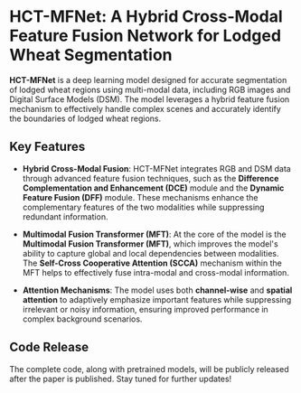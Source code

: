 # HCT-MFNet: A Hybrid Cross-Modal Feature Fusion Network for Lodged Wheat Segmentation

**HCT-MFNet** is a deep learning model designed for accurate segmentation of lodged wheat regions using multi-modal data, including RGB images and Digital Surface Models (DSM). The model leverages a hybrid feature fusion mechanism to effectively handle complex scenes and accurately identify the boundaries of lodged wheat regions.

## Key Features

- **Hybrid Cross-Modal Fusion**: HCT-MFNet integrates RGB and DSM data through advanced feature fusion techniques, such as the **Difference Complementation and Enhancement (DCE)** module and the **Dynamic Feature Fusion (DFF)** module. These mechanisms enhance the complementary features of the two modalities while suppressing redundant information.

- **Multimodal Fusion Transformer (MFT)**: At the core of the model is the **Multimodal Fusion Transformer (MFT)**, which improves the model's ability to capture global and local dependencies between modalities. The **Self-Cross Cooperative Attention (SCCA)** mechanism within the MFT helps to effectively fuse intra-modal and cross-modal information.

- **Attention Mechanisms**: The model uses both **channel-wise** and **spatial attention** to adaptively emphasize important features while suppressing irrelevant or noisy information, ensuring improved performance in complex background scenarios.

## Code Release
The complete code, along with pretrained models, will be publicly released after the paper is published. Stay tuned for further updates!
